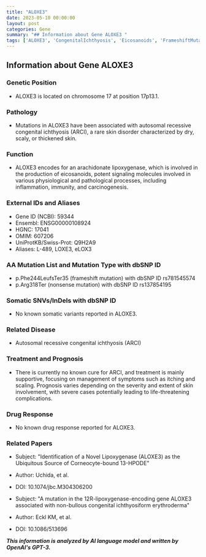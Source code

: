 ```yaml
---
title: "ALOXE3"
date: 2023-05-10 00:00:00
layout: post
categories: Gene
summary: "## Information about Gene ALOXE3 "
tags: ['ALOXE3', 'CongenitalIchthyosis', 'Eicosanoids', 'FrameshiftMutation', 'NonsenseMutation', 'SupportiveTreatment', 'Prognosis', 'Lipoxygenase']
---
```


## Information about Gene ALOXE3 

### Genetic Position
- ALOXE3 is located on chromosome 17 at position 17p13.1.

### Pathology
- Mutations in ALOXE3 have been associated with autosomal recessive congenital ichthyosis (ARCI), a rare skin disorder characterized by dry, scaly, or thickened skin. 

### Function
- ALOXE3 encodes for an arachidonate lipoxygenase, which is involved in the production of eicosanoids, potent signaling molecules involved in various physiological and pathological processes, including inflammation, immunity, and carcinogenesis. 

### External IDs and Aliases
- Gene ID (NCBI): 59344
- Ensembl: ENSG00000108924
- HGNC: 17041
- OMIM: 607206
- UniProtKB/Swiss-Prot: Q9H2A9
- Aliases: L-489, LOXE3, eLOX3 

### AA Mutation List and Mutation Type with dbSNP ID
- p.Phe244LeufsTer35 (frameshift mutation) with dbSNP ID rs781545574
- p.Arg318Ter (nonsense mutation) with dbSNP ID rs137854195

### Somatic SNVs/InDels with dbSNP ID
- No known somatic variants reported in ALOXE3.

### Related Disease
- Autosomal recessive congenital ichthyosis (ARCI)

### Treatment and Prognosis
- There is currently no known cure for ARCI, and treatment is mainly supportive, focusing on management of symptoms such as itching and scaling. Prognosis varies depending on the severity and extent of skin involvement, with severe cases potentially leading to life-threatening complications.

### Drug Response
- No known drug response reported for ALOXE3.

### Related Papers
- Subject: "Identification of a Novel Lipoxygenase (ALOXE3) as the Ubiquitous Source of Corneocyte-bound 13-HPODE" 
- Author: Uchida, et al. 
- DOI: 10.1074/jbc.M304306200

- Subject: "A mutation in the 12R-lipoxygenase-encoding gene ALOXE3 associated with non-bullous congenital ichthyosiform erythroderma" 
- Author: Eckl KM, et al.
- DOI: 10.1086/513696

**_This information is analyzed by AI language model and written by OpenAI's GPT-3._**